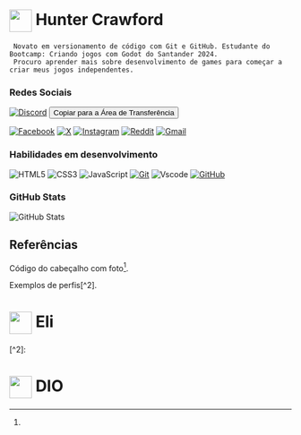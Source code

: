
<h1>
    <a href="https://github.com/Hunter-Crawford">
     <img align="center" width="40px" src="https://i.pinimg.com/736x/91/7e/07/917e07ae5b1420ae71c5f466f509dc87.jpg"></a>
    <span> Hunter Crawford</span>
</h1>


```
 Novato em versionamento de código com Git e GitHub. Estudante do Bootcamp: Criando jogos com Godot do Santander 2024.
 Procuro aprender mais sobre desenvolvimento de games para começar a criar meus jogos independentes.
```


### Redes Sociais

[![Discord](https://img.shields.io/badge/Discord-0d1117?style=for-the-badge&logo=discord&logoColor=5663ec)](https://discord.com/channels/@me/)
<button type="button" onclick="navigator.clipboard.writeText('Hunter_Crawford#9658')">Copiar para a Área de Transferência</button>

[![Facebook](https://img.shields.io/badge/Facebook-0d1117?style=for-the-badge&logo=facebook&logoColor=0865fd)](https://www.facebook.com/profile.php?id=100080001433762/)
[![X](https://img.shields.io/badge/X-0d1117?style=for-the-badge&logo=x)](https://x.com/SEUUSERNAME)
[![Instagram](https://img.shields.io/badge/-Instagram-0d1117?style=for-the-badge&logo=instagram&logoColor=white)](https://www.instagram.com/hunter.tjdss/)
[![Reddit](https://img.shields.io/badge/Reddit-0d1117?style=for-the-badge&logo=reddit&logoColor=ff4500)](https://www.reddit.com/user/Hunter_Crawford-TJSS)
[![Gmail](https://img.shields.io/badge/Gmail-0d1117?style=for-the-badge&logo=gmail&logoColor=ce3c30)](https://mail.google.com/mail/u/2/?fs=1&to=hunter.tjdss@gmail.com&tf=cm)





### Habilidades em desenvolvimento
![HTML5](https://img.shields.io/badge/HTML-0d1117?style=for-the-badge&logo=html5&logoColor=F1672B)
![CSS3](https://img.shields.io/badge/CSS3-0d1117?style=for-the-badge&logo=css3&logoColor=32A9DE)
![JavaScript](https://img.shields.io/badge/JavaScript-0d1117?style=for-the-badge&logo=javascript&logoColor=F0C023)
[![Git](https://img.shields.io/badge/Git-0d1117?style=for-the-badge&logo=git&logoColor=f64d27)](https://git-scm.com/doc)
![Vscode](https://img.shields.io/badge/Vscode-0d1117?style=for-the-badge&logo=visual-studio-code&logoColor=white)
[![GitHub](https://img.shields.io/badge/GitHub-0d1117?style=for-the-badge&logo=github&logoColor=571aba)](https://docs.github.com/)


### GitHub Stats

![GitHub Stats](https://github-readme-stats.vercel.app/api?username=Hunter-Crawford&theme=transparent&bg_color=000&border_color=FF0000&show_icons=true&icon_color=FF3C00&title_color=B50000&text_color=FFF)

## Referências
Código do cabeçalho com foto[^1].

Exemplos de perfis[^2].

[^1]: 
<h1>
    <a href="https://github.com/elidianaandrade">
     <img align="center" width="40px" src="https://avatars.githubusercontent.com/u/97471199?v=4"></a>
    <span> Eli</span>
</h1>
[^2]: 
<h1>
    <a href="https://github.com/digitalinnovationone">
     <img align="center" width="40px" src="https://avatars.githubusercontent.com/u/26231823?s=200&v=4"></a>
    <span>DIO</span>
</h1>

